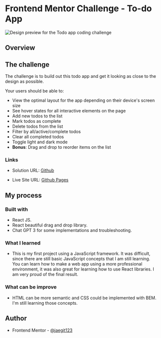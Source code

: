 # Frontend Mentor Challenge - To-do App

![Design preview for the Todo app coding challenge](./design/desktop-preview.jpg)

## Overview

## The challenge

The challenge is to build out this todo app and get it looking as close to the design as possible.

Your users should be able to:

- View the optimal layout for the app depending on their device's screen size
- See hover states for all interactive elements on the page
- Add new todos to the list
- Mark todos as complete
- Delete todos from the list
- Filter by all/active/complete todos
- Clear all completed todos
- Toggle light and dark mode
- **Bonus**: Drag and drop to reorder items on the list

### Links

- Solution URL: [Github](https://github.com/jaedevgithub/todoApp)

- Live Site URL: [Github Pages](https://jaedevgithub.github.io/todoApp/)

## My process

### Built with

- React JS.
- React beautiful drag and drop library.
- Chat GPT 3 for some implementations and troubleshooting.

### What I learned

- This is my first project using a JavaScript framework. It was difficult, since there are still basic JavaScript concepts that I am still learning. You can learn how to make a web app using a more professional environment, it was also great for learning how to use React libraries. I am very proud of the final result.

### What can be improve

- HTML can be more semantic and CSS could be implemented with BEM. I'm still learning those concepts.

## Author

- Frontend Mentor - [@jaegit123](https://www.frontendmentor.io/profile/jaegit123)
